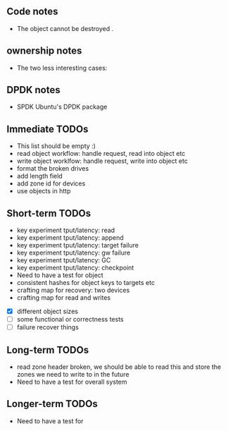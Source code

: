 ## Code notes
 * The object cannot be destroyed .

## ownership notes
 * The two less interesting cases:

## DPDK notes
 * SPDK Ubuntu's DPDK package 

## Immediate TODOs
 * This list should be empty :)
 * read object workflow: handle request, read into object etc
 * write object worklfow: handle request, write into object etc
 * format the broken drives
 * add length field
 * add zone id for devices
 * use objects in http

## Short-term TODOs
 * key experiment tput/latency: read
 * key experiment tput/latency: append
 * key experiment tput/latency: target failure
 * key experiment tput/latency: gw failure
 * key experiment tput/latency: GC
 * key experiment tput/latency: checkpoint
 * Need to have a test for object
 * consistent hashes for object keys to targets etc
 * crafting map for recovery: two devices 
 * crafting map for read and writes
- [x] different object sizes
- [ ] some functional or correctness tests
- [ ] failure recover things 

## Long-term TODOs
 * read zone header broken, we should be able to read this and store the zones
   we need to write to in the future
 * Need to have a test for  overall system

## Longer-term TODOs
 * Need to have a test for 
